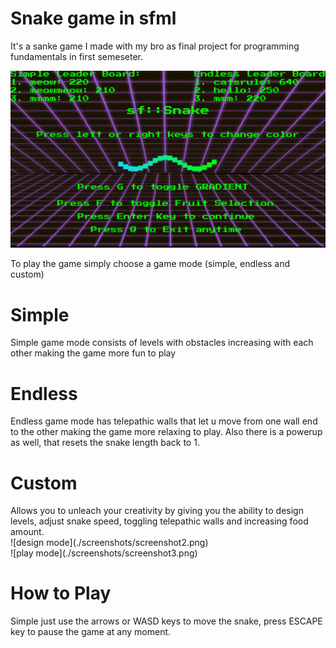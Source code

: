 # Snake game in sfml

It's a sanke game I made with my bro as final project for programming fundamentals in first semeseter.

![main game menu](./screenshots/screenshot1.png)

To play the game simply choose a game mode (simple, endless and custom)

<h1>Simple</h1>
Simple game mode consists of levels with obstacles increasing with each other making the game more fun to play

<h1>Endless</h1>
Endless game mode has telepathic walls that let u move from one wall end to the other making the game more relaxing to play. Also there is a powerup as well, that resets the snake length back to 1.

<h1>Custom</h1>
Allows you to unleach your creativity by giving you the ability to design levels, adjust snake speed, toggling telepathic walls and increasing food amount.
<br/>
![design mode](./screenshots/screenshot2.png)
<br/>
![play mode](./screenshots/screenshot3.png)

<h1>How to Play</h1>
Simple just use the arrows or WASD keys to move the snake, press ESCAPE key to pause the game at any moment.